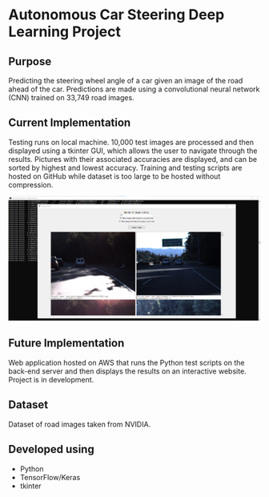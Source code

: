 # Autonomous Car Steering Deep Learning Project

## Purpose
Predicting the steering wheel angle of a car given an image of the road ahead of the car. Predictions are made using a convolutional neural network (CNN) trained on 33,749 road images.

## Current Implementation
Testing runs on local machine. 10,000 test images are processed and then displayed using a tkinter GUI, which allows the user to navigate through the results. Pictures with their associated accuracies are displayed, and can be sorted by highest and lowest accuracy. Training and testing scripts are hosted on GitHub while dataset is too large to be hosted without compression. 

![Screenshot of command prompt open in the background with tkinter GUI in the foreground](/assets/images/neural-net.png?raw=true "Current Implementation Screenshot")

## Future Implementation
Web application hosted on AWS that runs the Python test scripts on the back-end server and then displays the results on an interactive website. Project is in development.

## Dataset
Dataset of road images taken from NVIDIA.

## Developed using
* Python
* TensorFlow/Keras
* tkinter
